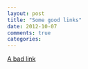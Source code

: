 ```yaml
---
layout: post
title: "Some good links"
date: 2012-10-07
comments: true
categories: 
---
```


[A bad link](http://badlink.com)
